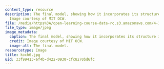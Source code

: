 ```yaml
---
content_type: resource
description: The final model, showing how it incorporates its structure into the bridge.
  Image courtesy of MIT OCW.
file: /media/https%3A/open-learning-course-data-rc.s3.amazonaws.com/4-125a-architecture-studio-building-in-landscapes-fall-2005/33f994136f4bd4220930cfc8270bd6fc_koch6.jpg
file_type: image/jpeg
image_metadata:
  caption: The final model, showing how it incorporates its structure into the bridge.
  credit: Image courtesy of MIT OCW.
  image-alt: The final model.
resourcetype: Image
title: koch6.jpg
uid: 33f99413-6f4b-d422-0930-cfc8270bd6fc
---
```

